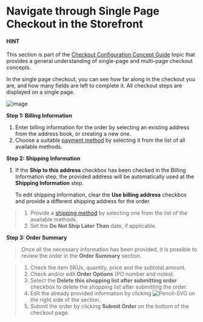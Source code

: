 <a id="frontstore-guide-orders-checkout-single-page-checkout"></a>

# Navigate through Single Page Checkout in the Storefront

#### HINT
This section is part of the [Checkout Configuration Concept Guide](../../concept-guides/administration/checkout/index.md#checkout-management-concept-guide) topic that provides a general understanding of single-page and multi-page checkout concepts.

In the single page checkout, you can see how far along in the checkout you are, and how many fields are left to complete it. All checkout steps are displayed on a single page.

![image](user/img/system/workflows/single_page_checkout/SinglePageCheckout.png)

**Step 1: Billing Information**

1. Enter billing information for the order by selecting an existing address from the address book, or creating a new one.
2. Choose a suitable [payment method](../../concept-guides/administration/payment-configuration/index.md#user-guide-payment) by selecting it from the list of all available methods.

**Step 2: Shipping Information**

1. If the **Ship to this address** checkbox has been checked in the Billing Information step, the provided address will be automatically used at the **Shipping Information** step.

   To edit shipping information, clear the **Use billing address** checkbox and provide a different shipping address for the order.

> 1. Provide a [shipping method](../../concept-guides/administration/shipping-configuration/index.md#user-guide-shipping) by selecting one from the list of the available methods.
> 2. Set the **Do Not Ship Later Than** date, if applicable.

**Step 3: Order Summary**

> Once all the necessary information has been provided, it is possible to review the order in the **Order Summary** section.

> 1. Check the item SKUs, quantity, price and the subtotal amount.
> 2. Check and/or edit **Order Options** (PO number and notes).
> 3. Select the **Delete this shopping list after submitting order** checkbox to delete the shopping list after submitting the order.
> 4. Edit the already provided information by clicking ![Pencil-SVG](_themes/sphinx_rtd_theme/static/svg-icons/pencil.svg) on the right side of the section.
> 5. Submit the order by clicking **Submit Order** on the bottom of the checkout page.
<!-- A -->
<!-- B -->
<!-- C -->
<!-- D -->
<!-- E -->
<!-- F -->
<!-- G -->
<!-- H -->
<!-- I -->
<!-- L -->
<!-- M -->
<!-- P -->
<!-- R -->
<!-- S -->
<!-- T -->
<!-- U -->
<!-- Z -->
